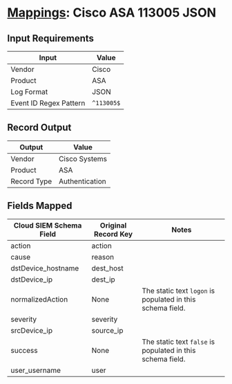 # [Mappings](README.md): Cisco ASA 113005 JSON

## Input Requirements

|Input|Value|
|-----|-----|
|Vendor|Cisco|
|Product|ASA|
|Log Format|JSON|
|Event ID Regex Pattern|`^113005$`|

## Record Output

|Output|Value|
|------|-----|
|Vendor|Cisco Systems|
|Product|ASA|
|Record Type|Authentication|

## Fields Mapped

|Cloud SIEM Schema Field|Original Record Key|Notes|
|-----------------------|-------------------|-----|
|action|action||
|cause|reason||
|dstDevice_hostname|dest_host||
|dstDevice_ip|dest_ip||
|normalizedAction|None|The static text `logon` is populated in this schema field.|
|severity|severity||
|srcDevice_ip|source_ip||
|success|None|The static text `false` is populated in this schema field.|
|user_username|user||

